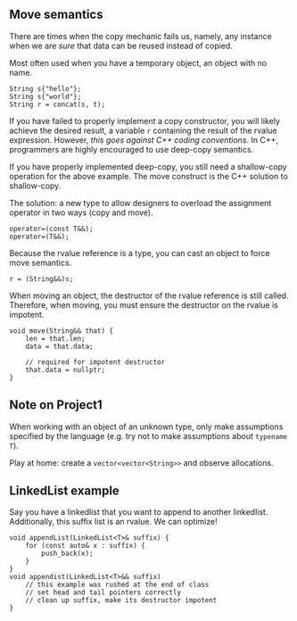 
## Move semantics
There are times when the copy mechanic fails us, namely, any instance when we
are *sure* that data can be reused instead of copied.

Most often used when you have a temporary object, an object with no name.

```
String s{"hello"};
String s{"world"};
String r = concat(s, t);
```

If you have failed to properly implement a copy constructor, you will likely
achieve the desired result, a variable `r` containing the result of the rvalue
expression. However, *this goes against C++ coding conventions*. In C++,
programmers are highly encouraged to use deep-copy semantics.

If you have properly implemented deep-copy, you still need a shallow-copy
operation for the above example. The move construct is the C++ solution to
shallow-copy.

The solution: a new type to allow designers to overload the assignment operator
in two ways (copy and move).

```
operator=(const T&&);
operator=(T&&);
```

Because the rvalue reference is a type, you can cast an object to force move
semantics.

```
r = (String&&)s;
```

When moving an object, the destructor of the rvalue reference is still called.
Therefore, when moving, you must ensure the destructor on the rvalue is
impotent.

```
void move(String&& that) {
    len = that.len;
    data = that.data;

    // required for impotent destructor
    that.data = nullptr;
}
```

## Note on Project1

When working with an object of an unknown type, only make assumptions specified
by the language (e.g. try not to make assumptions about `typename T`).

Play at home: create a `vector<vector<String>>` and observe allocations.

## LinkedList example
Say you have a linkedlist that you want to append to another linkedlist.
Additionally, this suffix list is an rvalue. We can optimize!

```
void appendList(LinkedList<T>& suffix) {
    for (const auto& x : suffix) {
        push_back(x);
    }
}
void appendist(LinkedList<T>&& suffix)
    // this example was rushed at the end of class
    // set head and tail pointers correctly
    // clean up suffix, make its destructor impotent
}
```

